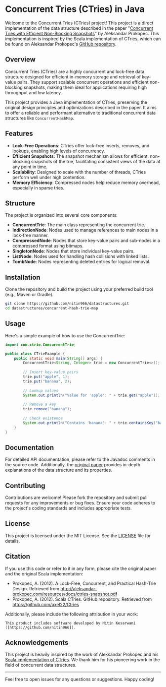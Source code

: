 # Concurrent Tries (CTries) in Java

Welcome to the Concurrent Tries (CTries) project! This project is a direct implementation of the data structure described in the paper "[Concurrent Tries with Efficient Non-Blocking Snapshots](http://aleksandar-prokopec.com/resources/docs/ctries-snapshot.pdf)" by Aleksandar Prokopec. This implementation is inspired by the Scala implementation of CTries, which can be found on Aleksandar Prokopec's [GitHub repository](https://github.com/axel22/Ctries).

## Overview

Concurrent Tries (CTries) are a highly concurrent and lock-free data structure designed for efficient in-memory storage and retrieval of key-value pairs. They support scalable concurrent operations and efficient non-blocking snapshots, making them ideal for applications requiring high throughput and low latency.

This project provides a Java implementation of CTries, preserving the original design principles and optimizations described in the paper. It aims to offer a reliable and performant alternative to traditional concurrent data structures like `ConcurrentHashMap`.

## Features

- **Lock-Free Operations**: CTries offer lock-free inserts, removes, and lookups, enabling high levels of concurrency.
- **Efficient Snapshots**: The snapshot mechanism allows for efficient, non-blocking snapshots of the trie, facilitating consistent views of the data at any point in time.
- **Scalability**: Designed to scale with the number of threads, CTries perform well under high contention.
- **Memory Efficiency**: Compressed nodes help reduce memory overhead, especially in sparse tries.

## Structure

The project is organized into several core components:

- **ConcurrentTrie**: The main class representing the concurrent trie.
- **IndirectionNode**: Nodes used to manage references to main nodes in a lock-free manner.
- **CompressedNode**: Nodes that store key-value pairs and sub-nodes in a compressed format using bitmaps.
- **SingletonNode**: Nodes that store individual key-value pairs.
- **ListNode**: Nodes used for handling hash collisions with linked lists.
- **TombNode**: Nodes representing deleted entries for logical removal.

## Installation

Clone the repository and build the project using your preferred build tool (e.g., Maven or Gradle).

```sh
git clone https://github.com/nitin966/datastructures.git
cd datastructures/concurrent-hash-trie-map
```

## Usage

Here's a simple example of how to use the ConcurrentTrie:

```java
import com.ctrie.ConcurrentTrie;

public class CTrieExample {
    public static void main(String[] args) {
        ConcurrentTrie<String, Integer> trie = new ConcurrentTrie<>();
        
        // Insert key-value pairs
        trie.put("apple", 1);
        trie.put("banana", 2);
        
        // Lookup values
        System.out.println("Value for 'apple': " + trie.get("apple"));
        
        // Remove a key
        trie.remove("banana");
        
        // Check existence
        System.out.println("Contains 'banana': " + trie.containsKey("banana"));
    }
}
```

## Documentation

For detailed API documentation, please refer to the Javadoc comments in the source code. Additionally, the [original paper](http://aleksandar-prokopec.com/resources/docs/ctries-snapshot.pdf) provides in-depth explanations of the data structure and its properties.

## Contributing

Contributions are welcome! Please fork the repository and submit pull requests for any improvements or bug fixes. Ensure your code adheres to the project's coding standards and includes appropriate tests.

## License

This project is licensed under the MIT License. See the [LICENSE](LICENSE) file for details.

## Citation

If you use this code or refer to it in any form, please cite the original paper and the original Scala implementation:
- Prokopec, A. (2012). A Lock-Free, Concurrent, and Practical Hash-Trie Design. Retrieved from http://aleksandar-prokopec.com/resources/docs/ctries-snapshot.pdf
- Prokopec, A. (2012). Scala CTries. GitHub repository. Retrieved from https://github.com/axel22/Ctries

Additionally, please include the following attribution in your work:
```
This product includes software developed by Nitin Kesarwani ([https://github.com/nitin966]).
```

## Acknowledgements

This project is heavily inspired by the work of Aleksandar Prokopec and his [Scala implementation of CTries](https://github.com/axel22/Ctries). We thank him for his pioneering work in the field of concurrent data structures.

---

Feel free to open issues for any questions or suggestions. Happy coding!
